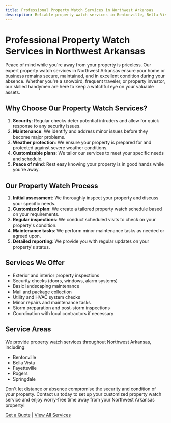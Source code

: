 ```yaml
---
title: Professional Property Watch Services in Northwest Arkansas
description: Reliable property watch services in Bentonville, Bella Vista, Fayetteville, Rogers, and Springdale. Keep your property secure and well-maintained while you're away with our trusted handyman services.
---
```


# Professional Property Watch Services in Northwest Arkansas

Peace of mind while you're away from your property is priceless. Our expert property watch services in Northwest Arkansas ensure your home or business remains secure, maintained, and in excellent condition during your absence. Whether you're a snowbird, frequent traveler, or property investor, our skilled handymen are here to keep a watchful eye on your valuable assets.

## Why Choose Our Property Watch Services?

1. **Security**: Regular checks deter potential intruders and allow for quick response to any security issues.
2. **Maintenance**: We identify and address minor issues before they become major problems.
3. **Weather protection**: We ensure your property is prepared for and protected against severe weather conditions.
4. **Customizable plans**: We tailor our services to meet your specific needs and schedule.
5. **Peace of mind**: Rest easy knowing your property is in good hands while you're away.

## Our Property Watch Process

1. **Initial assessment**: We thoroughly inspect your property and discuss your specific needs.
2. **Customized plan**: We create a tailored property watch schedule based on your requirements.
3. **Regular inspections**: We conduct scheduled visits to check on your property's condition.
4. **Maintenance tasks**: We perform minor maintenance tasks as needed or agreed upon.
5. **Detailed reporting**: We provide you with regular updates on your property's status.

## Services We Offer

- Exterior and interior property inspections
- Security checks (doors, windows, alarm systems)
- Basic landscaping maintenance
- Mail and package collection
- Utility and HVAC system checks
- Minor repairs and maintenance tasks
- Storm preparation and post-storm inspections
- Coordination with local contractors if necessary

## Service Areas

We provide property watch services throughout Northwest Arkansas, including:

- Bentonville
- Bella Vista
- Fayetteville
- Rogers
- Springdale

Don't let distance or absence compromise the security and condition of your property. Contact us today to set up your customized property watch service and enjoy worry-free time away from your Northwest Arkansas property!

[Get a Quote](/#contact) | [View All Services](/#services)